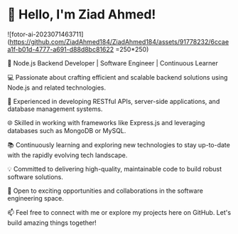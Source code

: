 # 👋 Hello, I'm Ziad Ahmed!

  ![fotor-ai-2023071463711](https://github.com/ZiadAhmed184/ZiadAhmed184/assets/91778232/6ccaea1f-b01d-4777-a691-d88d8bc81622 =250*250)

🌟 Node.js Backend Developer | Software Engineer | Continuous Learner

💻 Passionate about crafting efficient and scalable backend solutions using Node.js and related technologies.

🚀 Experienced in developing RESTful APIs, server-side applications, and database management systems.

🌐 Skilled in working with frameworks like Express.js and leveraging databases such as MongoDB or MySQL.

📚 Continuously learning and exploring new technologies to stay up-to-date with the rapidly evolving tech landscape.

💡 Committed to delivering high-quality, maintainable code to build robust software solutions.

🌱 Open to exciting opportunities and collaborations in the software engineering space.

📫 Feel free to connect with me or explore my projects here on GitHub. Let's build amazing things together!
